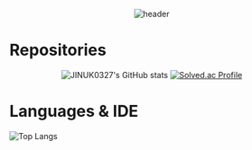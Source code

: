 <div align="center">
  
  ![header](https://capsule-render.vercel.app/api?type=waving&color=gradient&customColorList=0,2,3,5,30&height=250&section=header&text=RWD0327&fontSize=80&fontAlignY=40)
  
</div>
  <h1>Repositories</h1>
<div align="center">
  
  ![JINUK0327's GitHub stats](https://github-readme-stats.vercel.app/api?username=RWD0327&hide=contribs&show_icons=true&theme=tokyonight) [![Solved.ac Profile](http://mazassumnida.wtf/api/v2/generate_badge?boj=kjw4620)](https://solved.ac/kjw4620/)
  
</div>
  <h1>Languages & IDE</h1>
<div>
  
  ![Top Langs](https://github-readme-stats.vercel.app/api/top-langs/?username=RWD0327&langs_count=5&layout=donut&hide_border=true&size_weight=1&count_weight=1&theme=tokyonight)
  
</div>
